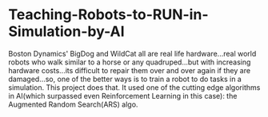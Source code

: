 # Teaching-Robots-to-RUN-in-Simulation-by-AI
Boston Dynamics' BigDog and WildCat all are real life hardware...real world robots who walk similar to a horse or any quadruped...but with increasing hardware costs...its difficult to repair them over and over again if they are damaged...so, one of the better ways is to train a robot to do tasks in a simulation. This project does that. It used one of the cutting edge algorithms in AI(which surpassed even Reinforcement Learning in this case): the Augmented Random Search(ARS) algo.
